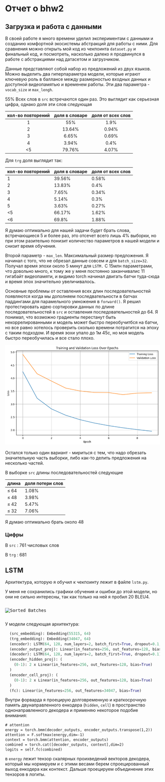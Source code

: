 # Отчет о bhw2

## Загрузка и работа с данными

В своей работе я много времени уделил экспериментам с данными и созданию комфортной экосистемы абстракций для работы с ними. Для сравнения можно открыть мой код из чекпоинта `dataset.py` и финальный код, и посмотреть, насколько далеко я продвинулся в работе с абстракциями над датасетом и загрузчиком.

Данные представляют собой набор из предложений из двух языков. Можно выделить два гиперпараметра модели, которые играют ключевую роль в баллансе между размерностью входных данных и доступной видеопамятью и временем работы. Эти два параметра - `vocab_size` и `max_lengh`.

55% Всех слов в `src` встречаются один раз. Это выглядит как серьезная цифра, однако доля эти слов следующая

| кол-во повторений | доля в словаре | доля от всех слов |
| :------------------------------: | :------------------------: | :-----------------------------: |
|                1                |            55%            |              1.9%              |
|                2                |           13.64%           |              0.94%              |
|                3                |           6.65%           |              0.69%              |
|                4                |           3.94%           |              0.4%              |
|                <5                |           79.76%           |              4.07%              |

Для `trg` доля выглядит так:

| кол-во повторений | доля в словаре | доля от всех слов |
| -------------------------------- | -------------------------- | ------------------------------- |
| 1                                | 39.56%                     | 0.58%                           |
| 2                                | 13.83%                     | 0.4%                            |
| 3                                | 7.65%                      | 0.34%                           |
| 4                                | 5.14%                      | 0.3%                            |
| 5                                | 3.63%                      | 0.27%                           |
| <5                               | 66.17%                     | 1.62%                           |
| <6                               | 69.8%                      | 1.88%                           |

Я думаю оптимально для нашей задачи будет брать слова, встречающиеся 5 и более раз, это отсечет всего лишь 4% выборки, но при этом разительно понизит количество параметров в нашей модели и снизит время обучения.

Второй параметр - `max_len`. Максимальный размер предложения. Я начинал с того, что не обрезал данные совсем и для `batch_size=32`. Получал время эпохи около 5 минут для `LSTM.` C 15млн параметрами, что довольно много, к тому же у меня постоянно заканчивалис 11 гигабайт видеопамяти, и видимо torch начинал двигать батчи туда-сюда и время эпох значительно увеличивалось.

Основные проблемы от оставления всех длин последовательностей появляются когда мы дополняем последвательности в батчах паддингами для парамельного умножения в `forward()`. Я решил протестировать идею сортировки данных по длине последовательностей в `src` и оставления последовательностей до 64. Я понимал, что возможно градиенты перестанут быть некоррелированными и модель может быстро переобучитбся на батчи, но все равно хотелось проверить сколько времени потратится на эпоху с таким подходом. И время эохи упало до 1м 45с, но моя модель быстро переобучилась и все стало плохо.

![](lstm-sorted-batches-losses.png "Sorted Batches")

Остался только один вариант - мириться с тем, что надо обрезать значительную часть выборки, либо как-то делить предложения на несколько частей.

В выборке `src` длины последовательностей следующие

| длина  | доля потери слов |
| ----------- | ------------------------------ |
| $\leq$ 64 | 1.08%                          |
| $\leq$ 48 | 3.98%                          |
| $\leq$ 42 | 5.47%                          |
| $\leq$ 32 | 7.06%                          |

Я думаю оптимально брать около 48

### Цифры

В `src` : 761 числовых слов

В `trg` : 681


## LSTM

Архитектура, которую я обучил к чекпоинту лежит в файле `lstm.py`.

У меня не сохранились графики обучения и ошибки до этой модели, но они не сильно интересны, так как только на ней я пробил 20 BLEU4.


<pre class="vditor-reset" placeholder="" contenteditable="true" spellcheck="false"><p data-block="0"><img src="https://file+.vscode-resource.vscode-cdn.net/c%3A/Users/Dubinin%20Daniil/Desktop/bhw2/report/lstm-sorted-batches-losses.png" alt="Sorted Batches"/></p></pre>


У модели следующая архитектура:

```python
  (src_embedding): Embedding(55315, 64)
  (trg_embedding): Embedding(34047, 64)
  (encoder): LSTM(64, 128, num_layers=2, batch_first=True, dropout=0.1, bidirectional=True)
  (encoder_output_proj): Linear(in_features=256, out_features=128, bias=True)
  (decoder): LSTM(64, 128, num_layers=2, batch_first=True, dropout=0.1)
  (encoder_hidden_proj): (
    (0-1): 2 x Linear(in_features=256, out_features=128, bias=True)
  )
  (encoder_cell_proj): (
    (0-1): 2 x Linear(in_features=256, out_features=128, bias=True)
  )
  (fc): Linear(in_features=256, out_features=34047, bias=True)
```

Внутри форварда я проецирую долговременную и краткосрочную память двунаправленного енкодера (`hidden`, `cell`) в пространство однонаправленного декодера и применяю некоторое подобие внимания:

```python-repl
# attention
energy = torch.bmm(decoder_outputs, encoder_outputs.transpose(1,2))  
attention = F.softmax(energy,dim=-1)
context = torch.bmm(attention, encoder_outputs)
combined = torch.cat([decoder_outputs, context],dim=2)
logits = self.fc(combined)
```

в `energy` лежит тензор скалярных проихведений векторов декодера, который мы нормируем и с этими весами берем спроецированный выход енкодера как контекст. Дальше проецируем объединение этих тензоров в логиты.
